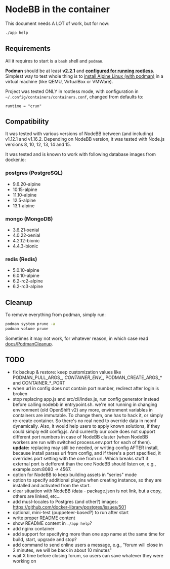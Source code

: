 NodeBB in the container
=======================

This document needs A LOT of work, but for now:

```sh
./app help
```

## Requirements

All it requires to start is a `bash` shell and `podman`.

**Podman** should be at least **v2.2.1** and **[configured for running rootless](https://github.com/containers/podman/blob/master/docs/tutorials/rootless_tutorial.md)**.
Simplest way to test whole thing is to [install Alpine Linux (with podman)](./docs/SetupPodmanOnAlpineHost.markdown) in a virtual machine (like QEMU, VirtualBox or VMWare).

Project was tested ONLY in rootless mode, with configuration in `~/.config/containers/containers.conf`, changed from defaults to:

```
runtime = "crun"
```

## Compatibility

It was tested with various versions of NodeBB between (and including) v1.12.1 and v1.16.2.
Depending on NodeBB version, it was tested with Node.js versions 8, 10, 12, 13, 14 and 15.

It was tested and is known to work with following database images from docker.io:

### postgres (PostgreSQL)

- 9.6.20-alpine
- 10.15-alpine
- 11.10-alpine
- 12.5-alpine
- 13.1-alpine

### mongo (MongoDB)

- 3.6.21-xenial
- 4.0.22-xenial
- 4.2.12-bionic
- 4.4.3-bionic

### redis (Redis)

- 5.0.10-alpine
- 6.0.10-alpine
- 6.2-rc2-alpine
- 6.2-rc3-alpine

## Cleanup

To remove everything from podman, simply run:

```sh
podman system prune -a
podman volume prune
```

Sometimes it may not work, for whatever reason, in which case read [docs/PodmanCleanup](./docs/PodmanCleanup.markdown).

## TODO

- fix backup & restore: keep customization values like PODMAN_PULL_ARGS_*, CONTAINER_ENV_*, PODMAN_CREATE_ARGS_*
  and CONTAINER_*_PORT
- when url in config does not contain port number, redirect after login is broken
- stop replacing app.js and src/cli/index.js, run config generator instead before calling nodebb in entrypoint.sh.
  we're not running in changing environment (old OpenShift v2) any more, environment variables in containers are
  immutable. To change them, one has to hack it, or simply re-create container. So there's no real need to override
  data in nconf dynamically.
  Also, it would help users to apply known solutions, if they could simply edit config.js.
  And currently our code does not support different port numbers in case of NodeBB cluster (when NodeBB workers are
  run with switched process.env.port for each of them).
  **update:** replacing may still be needed, or writing config AFTER install, because install parses url from config,
  and if there's a port specified, it overrides port setting with the one from url. Which breaks stuff if external port
  is defferent than the one NodeBB should listen on, e.g., example.com:8080 -> 4567.
- option for NodeBB to keep building assets in "series" mode
- option to specify additional plugins when creating instance, so they are installed and
  activated from the start.
- clear situation with NodeBB /data - package.json is not link, but a copy, others are linked, etc...
- add musl-locales to Postgres (and other?) images: https://github.com/docker-library/postgres/issues/501
- optional, mini-test (puppeteer-based?) to run after start
- write proper README content
- show README content in `./app help`?
- add nginx container
- add support for specifying more than one app name at the same time for build, start, upgrade and stop?
- add command to send online users a message, e.g., "forum will close in 2 minutes, we will be back in about 10 minutes"
- wait X time before closing forum, so users can save whatever they were working on

